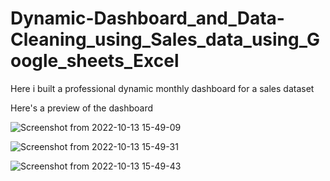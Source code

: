 # Dynamic-Dashboard_and_Data-Cleaning_using_Sales_data_using_Google_sheets_Excel
Here i built a professional dynamic monthly dashboard for a sales dataset 

Here's a preview of the dashboard

![Screenshot from 2022-10-13 15-49-09](https://user-images.githubusercontent.com/48956945/195566456-021a30e7-b935-4431-9431-f96b39f5fe2b.png)


![Screenshot from 2022-10-13 15-49-31](https://user-images.githubusercontent.com/48956945/195566572-adeccb3c-cd66-4c4c-a691-a051d6c00555.png)


![Screenshot from 2022-10-13 15-49-43](https://user-images.githubusercontent.com/48956945/195566593-eed1498d-56a5-4a0f-b77e-d5a9f42074a8.png)
